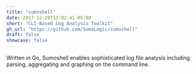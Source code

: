 ```yaml
---
title: "sumoshell"
date: 2017-12-29T13:02:41-05:00
short: "CLI-Based Log Analysis Toolkit"
gh_url: "https://github.com/SumoLogic/sumoshell"
draft: false
showcase: false 
---
```

Written in Go, Sumoshell enables sophisticated log file analysis including parsing, aggregating and graphing on the command line.
